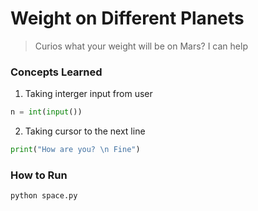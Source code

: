 # Weight on Different Planets
> Curios what your weight will be on Mars?
> I can help

### Concepts Learned
1. Taking interger input from user
```python
n = int(input())
```

2. Taking cursor to the next line
```python
print("How are you? \n Fine")
```

### How to Run
```
python space.py
```